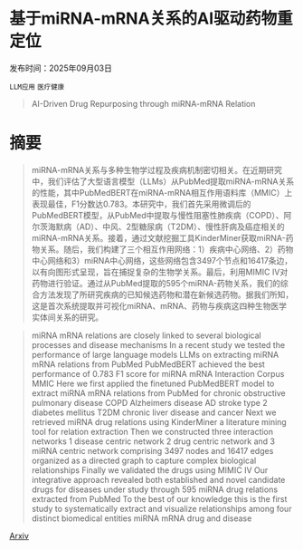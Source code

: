 # 基于miRNA-mRNA关系的AI驱动药物重定位

发布时间：2025年09月03日

`LLM应用` `医疗健康`

> AI-Driven Drug Repurposing through miRNA-mRNA Relation

# 摘要

> miRNA-mRNA关系与多种生物学过程及疾病机制密切相关。在近期研究中，我们评估了大型语言模型（LLMs）从PubMed提取miRNA-mRNA关系的性能，其中PubMedBERT在miRNA-mRNA相互作用语料库（MMIC）上表现最佳，F1分数达0.783。本研究中，我们首先采用微调后的PubMedBERT模型，从PubMed中提取与慢性阻塞性肺疾病（COPD）、阿尔茨海默病（AD）、中风、2型糖尿病（T2DM）、慢性肝病及癌症相关的miRNA-mRNA关系。接着，通过文献挖掘工具KinderMiner获取miRNA-药物关系。随后，我们构建了三个相互作用网络：1）疾病中心网络、2）药物中心网络和3）miRNA中心网络，这些网络包含3497个节点和16417条边，以有向图形式呈现，旨在捕捉复杂的生物学关系。最后，利用MIMIC IV对药物进行验证。通过从PubMed提取的595个miRNA-药物关系，我们的综合方法发现了所研究疾病的已知候选药物和潜在新候选药物。据我们所知，这是首次系统提取并可视化miRNA、mRNA、药物与疾病这四种生物医学实体间关系的研究。

> miRNA mRNA relations are closely linked to several biological processes and disease mechanisms In a recent study we tested the performance of large language models LLMs on extracting miRNA mRNA relations from PubMed PubMedBERT achieved the best performance of 0.783 F1 score for miRNA mRNA Interaction Corpus MMIC Here we first applied the finetuned PubMedBERT model to extract miRNA mRNA relations from PubMed for chronic obstructive pulmonary disease COPD Alzheimers disease AD stroke type 2 diabetes mellitus T2DM chronic liver disease and cancer Next we retrieved miRNA drug relations using KinderMiner a literature mining tool for relation extraction Then we constructed three interaction networks 1 disease centric network 2 drug centric network and 3 miRNA centric network comprising 3497 nodes and 16417 edges organized as a directed graph to capture complex biological relationships Finally we validated the drugs using MIMIC IV Our integrative approach revealed both established and novel candidate drugs for diseases under study through 595 miRNA drug relations extracted from PubMed To the best of our knowledge this is the first study to systematically extract and visualize relationships among four distinct biomedical entities miRNA mRNA drug and disease

[Arxiv](https://arxiv.org/abs/2509.03336)